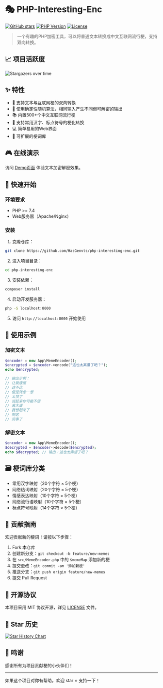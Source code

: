 # 🎭 PHP-Interesting-Enc

[![GitHub stars](https://img.shields.io/github/stars/HasGenvts/php-interesting-enc.svg?style=social&label=Stars)](https://github.com/HasGenvts/php-interesting-enc)
[![PHP Version](https://img.shields.io/badge/PHP-%3E%3D7.4-blue.svg)](https://www.php.net)
[![License](https://img.shields.io/github/license/HasGenvts/php-interesting-enc.svg)](LICENSE)

> 一个有趣的PHP加密工具，可以将普通文本转换成中文互联网流行梗，支持双向转换。

## 📈 项目活跃度

![Stargazers over time](https://starchart.cc/HasGenvts/php-interesting-enc.svg)

## ✨ 特性

- 🔄 支持文本与互联网梗的双向转换
- 🎯 使用确定性随机算法，相同输入产生不同但可解密的输出
- 📚 内置500+个中文互联网流行梗
- 🌈 支持常用汉字、标点符号的梗化转换
- 💻 简单易用的Web界面
- 🔧 可扩展的梗词库

## 🎮 在线演示

访问 [Demo页面](https://your-demo-url.com) 体验文本加密解密效果。

## 🚀 快速开始

### 环境要求

- PHP >= 7.4
- Web服务器（Apache/Nginx）

### 安装

1. 克隆仓库：
```bash
git clone https://github.com/HasGenvts/php-interesting-enc.git
```

2. 进入项目目录：
```bash
cd php-interesting-enc
```

3. 安装依赖：
```bash
composer install
```

4. 启动开发服务器：
```bash
php -S localhost:8000
```

5. 访问 `http://localhost:8000` 开始使用

## 📝 使用示例

### 加密文本
```php
$encoder = new App\MemeEncoder();
$encrypted = $encoder->encode("这也太离谱了吧？");
echo $encrypted;

// 输出示例：
// 让我康康
// 这不比
// 但是转念一想
// 太顶了
// 说起来你可能不信
// 离大谱
// 我想起来了
// 啊这
// 完事了
```

### 解密文本
```php
$encoder = new App\MemeEncoder();
$decrypted = $encoder->decode($encrypted);
echo $decrypted; // 输出：这也太离谱了吧？
```

## 🗃️ 梗词库分类

- 常用汉字映射（20个字符 × 5个梗）
- 网络热词映射（20个字符 × 5个梗）
- 情感表达映射（10个字符 × 5个梗）
- 网络流行语映射（10个字符 × 5个梗）
- 标点符号映射（14个字符 × 5个梗）

## 🤝 贡献指南

欢迎贡献新的梗词！请按以下步骤：

1. Fork 本仓库
2. 创建新分支：`git checkout -b feature/new-memes`
3. 在 `src/MemeEncoder.php` 中的 `$memeMap` 添加新的梗
4. 提交更改：`git commit -am '添加新梗'`
5. 推送分支：`git push origin feature/new-memes`
6. 提交 Pull Request

## 📄 开源协议

本项目采用 MIT 协议开源，详见 [LICENSE](LICENSE) 文件。

## 🌟 Star 历史

[![Star History Chart](https://api.star-history.com/svg?repos=HasGenvts/php-interesting-enc&type=Date)](https://star-history.com/#HasGenvts/php-interesting-enc&Date)


## 🙏 鸣谢

感谢所有为项目贡献梗的小伙伴们！

---
如果这个项目对你有帮助，欢迎 star ⭐️ 支持一下！
